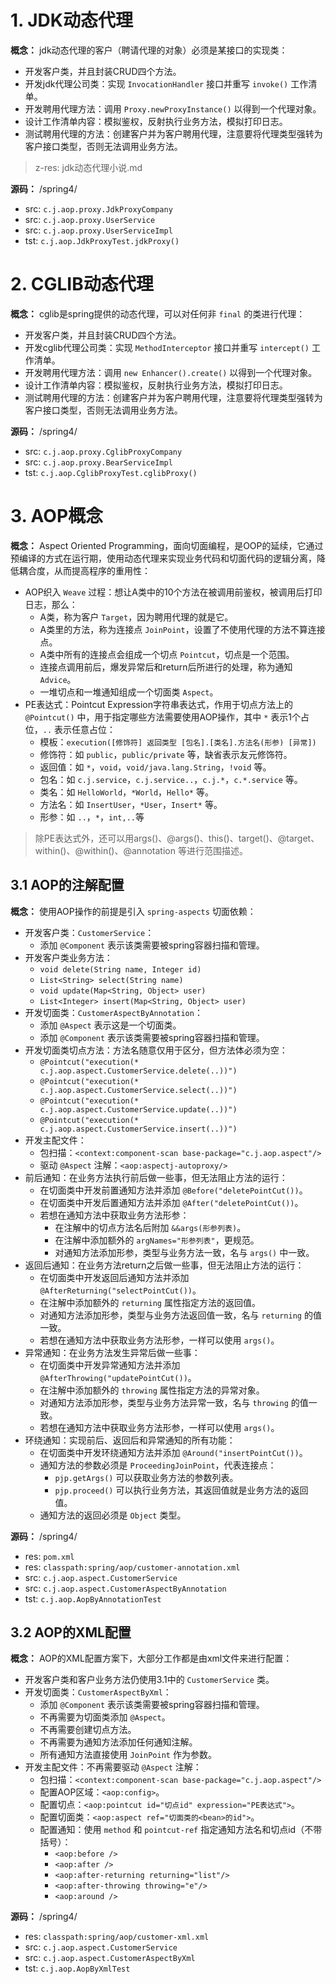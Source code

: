 # 1. JDK动态代理

**概念：** jdk动态代理的客户（聘请代理的对象）必须是某接口的实现类：
- 开发客户类，并且封装CRUD四个方法。
- 开发jdk代理公司类：实现 `InvocationHandler` 接口并重写 `invoke()` 工作清单。
- 开发聘用代理方法：调用 `Proxy.newProxyInstance()` 以得到一个代理对象。
- 设计工作清单内容：模拟鉴权，反射执行业务方法，模拟打印日志。
- 测试聘用代理的方法：创建客户并为客户聘用代理，注意要将代理类型强转为客户接口类型，否则无法调用业务方法。

> z-res: jdk动态代理小说.md

**源码：** /spring4/
- src: `c.j.aop.proxy.JdkProxyCompany`
- src: `c.j.aop.proxy.UserService`
- src: `c.j.aop.proxy.UserServiceImpl`
- tst: `c.j.aop.JdkProxyTest.jdkProxy()`

# 2. CGLIB动态代理

**概念：** cglib是spring提供的动态代理，可以对任何非 `final` 的类进行代理：
- 开发客户类，并且封装CRUD四个方法。
- 开发cglib代理公司类：实现 `MethodInterceptor` 接口并重写 `intercept()` 工作清单。
- 开发聘用代理方法：调用 `new Enhancer().create()` 以得到一个代理对象。
- 设计工作清单内容：模拟鉴权，反射执行业务方法，模拟打印日志。
- 测试聘用代理的方法：创建客户并为客户聘用代理，注意要将代理类型强转为客户接口类型，否则无法调用业务方法。

**源码：** /spring4/
- src: `c.j.aop.proxy.CglibProxyCompany`
- src: `c.j.aop.proxy.BearServiceImpl`
- tst: `c.j.aop.CglibProxyTest.cglibProxy()`

# 3. AOP概念

**概念：** Aspect Oriented Programming，面向切面编程，是OOP的延续，它通过预编译的方式在运行期，使用动态代理来实现业务代码和切面代码的逻辑分离，降低耦合度，从而提高程序的重用性：
- AOP织入 `Weave` 过程：想让A类中的10个方法在被调用前鉴权，被调用后打印日志，那么：
    - A类，称为客户 `Target`，因为聘用代理的就是它。
    - A类里的方法，称为连接点 `JoinPoint`，设置了不使用代理的方法不算连接点。
    - A类中所有的连接点会组成一个切点 `Pointcut`，切点是一个范围。
    - 连接点调用前后，爆发异常后和return后所进行的处理，称为通知 `Advice`。
    - 一堆切点和一堆通知组成一个切面类 `Aspect`。
- PE表达式：Pointcut Expression字符串表达式，作用于切点方法上的 `@Pointcut()` 中，用于指定哪些方法需要使用AOP操作，其中 `*` 表示1个占位，`..` 表示任意占位：
    - 模板：`execution([修饰符] 返回类型 [包名].[类名].方法名(形参) [异常])`
    - 修饰符：如 `public`，`public/private` 等，缺省表示友元修饰符。
    - 返回值：如 `*`，`void`，`void/java.lang.String`，`!void` 等。
    - 包名：如 `c.j.service`，`c.j.service..`，`c.j.*`，`c.*.service` 等。
    - 类名：如 `HelloWorld`，`*World`，`Hello*` 等。
    - 方法名：如 `InsertUser`，`*User`，`Insert*` 等。
    - 形参：如 `..`，`*`，`int,..`等

> 除PE表达式外，还可以用args()、@args()、this()、target()、@target、within()、@within()、@annotation 等进行范围描述。

## 3.1 AOP的注解配置

**概念：** 使用AOP操作的前提是引入 `spring-aspects` 切面依赖：
- 开发客户类：`CustomerService`：
    - 添加 `@Component` 表示该类需要被spring容器扫描和管理。
- 开发客户类业务方法：
    - `void delete(String name, Integer id)`
    - `List<String> select(String name)`
    - `void update(Map<String, Object> user)`
    - `List<Integer> insert(Map<String, Object> user)`
- 开发切面类：`CustomerAspectByAnnotation`：
    - 添加 `@Aspect` 表示这是一个切面类。
    - 添加 `@Component` 表示该类需要被spring容器扫描和管理。
- 开发切面类切点方法：方法名随意仅用于区分，但方法体必须为空：
    - `@Pointcut("execution(* c.j.aop.aspect.CustomerService.delete(..))")`
    - `@Pointcut("execution(* c.j.aop.aspect.CustomerService.select(..))")`
    - `@Pointcut("execution(* c.j.aop.aspect.CustomerService.update(..))")`
    - `@Pointcut("execution(* c.j.aop.aspect.CustomerService.insert(..))")`
- 开发主配文件：
    - 包扫描：`<context:component-scan base-package="c.j.aop.aspect"/>`
    - 驱动 `@Aspect` 注解：`<aop:aspectj-autoproxy/>` 
- 前后通知：在业务方法执行前后做一些事，但无法阻止方法的运行：
    - 在切面类中开发前置通知方法并添加 `@Before("deletePointCut())`。    
    - 在切面类中开发后置通知方法并添加 `@After("deletePointCut())`。
    - 若想在通知方法中获取业务方法形参：
        - 在注解中的切点方法名后附加 `&&args(形参列表)`。
        - 在注解中添加额外的 `argNames="形参列表"`，更规范。
        - 对通知方法添加形参，类型与业务方法一致，名与 `args()` 中一致。
- 返回后通知：在业务方法return之后做一些事，但无法阻止方法的运行：
    - 在切面类中开发返回后通知方法并添加 `@AfterReturning("selectPointCut())`。
    - 在注解中添加额外的 `returning` 属性指定方法的返回值。
    - 对通知方法添加形参，类型与业务方法返回值一致，名与 `returning` 的值一致。
    - 若想在通知方法中获取业务方法形参，一样可以使用 `args()`。
- 异常通知：在业务方法发生异常后做一些事：
    - 在切面类中开发异常通知方法并添加 `@AfterThrowing("updatePointCut())`。
    - 在注解中添加额外的 `throwing` 属性指定方法的异常对象。
    - 对通知方法添加形参，类型与业务方法异常一致，名与 `throwing` 的值一致。
    - 若想在通知方法中获取业务方法形参，一样可以使用 `args()`。
- 环绕通知：实现前后、返回后和异常通知的所有功能：
    - 在切面类中开发环绕通知方法并添加 `@Around("insertPointCut())`。
    - 通知方法的参数必须是 `ProceedingJoinPoint`，代表连接点：
        - `pjp.getArgs()` 可以获取业务方法的参数列表。
        - `pjp.proceed()` 可以执行业务方法，其返回值就是业务方法的返回值。
    - 通知方法的返回必须是 `Object` 类型。

**源码：** /spring4/
- res: `pom.xml`
- res: `classpath:spring/aop/customer-annotation.xml`
- src: `c.j.aop.aspect.CustomerService`
- src: `c.j.aop.aspect.CustomerAspectByAnnotation`
- tst: `c.j.aop.AopByAnnotationTest`

## 3.2 AOP的XML配置

**概念：** AOP的XML配置方案下，大部分工作都是由xml文件来进行配置：
- 开发客户类和客户业务方法仍使用3.1中的 `CustomerService` 类。
- 开发切面类：`CustomerAspectByXml`：
    - 添加 `@Component` 表示该类需要被spring容器扫描和管理。
    - 不再需要为切面类添加 `@Aspect`。
    - 不再需要创建切点方法。
    - 不再需要为通知方法添加任何通知注解。
    - 所有通知方法直接使用 `JoinPoint` 作为参数。
- 开发主配文件：不再需要驱动 `@Aspect` 注解：
    - 包扫描：`<context:component-scan base-package="c.j.aop.aspect"/>`
    - 配置AOP区域：`<aop:config>`。
    - 配置切点：`<aop:pointcut id="切点id" expression="PE表达式">`。
    - 配置切面类：`<aop:aspect ref="切面类的<bean>的id">`。
    - 配置通知：使用 `method` 和 `pointcut-ref` 指定通知方法名和切点id（不带括号）：
        - `<aop:before />`
        - `<aop:after />`
        - `<aop:after-returning returning="list"/>`
        - `<aop:after-throwing throwing="e"/>`
        - `<aop:around />`

**源码：** /spring4/
- res: `classpath:spring/aop/customer-xml.xml`
- src: `c.j.aop.aspect.CustomerService`
- src: `c.j.aop.aspect.CustomerAspectByXml`
- tst: `c.j.aop.AopByXmlTest`

